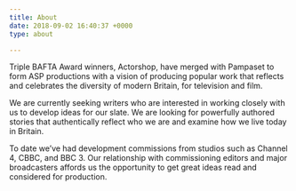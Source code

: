 ```yaml
---
title: About
date: 2018-09-02 16:40:37 +0000
type: about

---
```

Triple BAFTA Award winners, Actorshop, have merged with Pampaset to form ASP productions with a vision of producing popular work that reflects and celebrates the diversity of modern Britain, for television and film.

We are currently seeking writers who are interested in working closely with us to develop ideas for our slate. We are looking for powerfully authored stories that authentically reflect who we are and examine how we live today in Britain.

To date we’ve had development commissions from studios such as Channel 4, CBBC, and BBC 3. Our relationship with commissioning editors and major broadcasters affords us the opportunity to get great ideas read and considered for production.